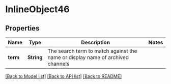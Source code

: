 # InlineObject46

## Properties

Name | Type | Description | Notes
------------ | ------------- | ------------- | -------------
**term** | **String** | The search term to match against the name or display name of archived channels | 

[[Back to Model list]](../README.md#documentation-for-models) [[Back to API list]](../README.md#documentation-for-api-endpoints) [[Back to README]](../README.md)


